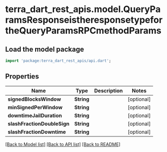 # terra_dart_rest_apis.model.QueryParamsResponseistheresponsetypefortheQueryParamsRPCmethodParams

## Load the model package
```dart
import 'package:terra_dart_rest_apis/api.dart';
```

## Properties
Name | Type | Description | Notes
------------ | ------------- | ------------- | -------------
**signedBlocksWindow** | **String** |  | [optional] 
**minSignedPerWindow** | **String** |  | [optional] 
**downtimeJailDuration** | **String** |  | [optional] 
**slashFractionDoubleSign** | **String** |  | [optional] 
**slashFractionDowntime** | **String** |  | [optional] 

[[Back to Model list]](../README.md#documentation-for-models) [[Back to API list]](../README.md#documentation-for-api-endpoints) [[Back to README]](../README.md)


